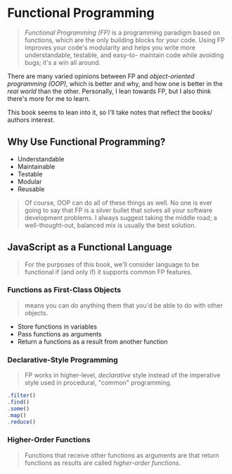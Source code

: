 # Functional Programming

> *Functional Programming (FP)* is a programming paradigm based on functions,
which are the only building blocks for your code. Using FP improves your code's
modularity and helps you write more understandable, testable, and easy-to-
maintain code while avoiding bugs; it's a win all around.

There are many varied opinions between FP and *object-oriented programming
(OOP)*, which is better and why, and how one is better in the *real world* than
the other. Personally, I lean towards FP, but I also think there's more for me to
learn.

This book seems to lean into it, so I'll take notes that reflect the books/
authors interest.

## Why Use Functional Programming?

* Understandable
* Maintainable
* Testable
* Modular
* Reusable

> Of course, OOP can do all of these things as well. No one is ever going to say
that FP is a silver bullet that solves all your software development problems. I
always suggest taking the middle road; a well-thought-out, balanced mix is
usually the best solution.

## JavaScript as a Functional Language

> For the purposes of this book, we'll consider language to be functional if (and
only if) it supports common FP features.

### Functions as First-Class Objects

> means you can do anything them that you'd be able to do with other objects.

* Store functions in variables
* Pass functions as arguments
* Return a functions as a result from another function

### Declarative-Style Programming

> FP works in higher-level, *declarative* style instead of the imperative style
used in procedural, "common" programming.

```js
.filter()
.find()
.some()
.map()
.reduce()
```

### Higher-Order Functions

> Functions that receive other functions as arguments are that return functions
as results are called *higher-order functions*.
